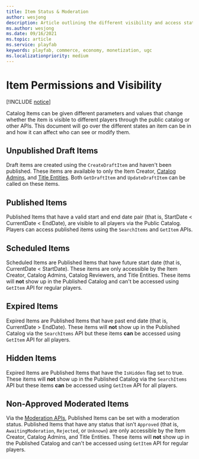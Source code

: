 ```yaml
---
title: Item Status & Moderation
author: wesjong
description: Article outlining the different visibility and access states an item can be in
ms.author: wesjong
ms.date: 09/16/2021
ms.topic: article
ms.service: playfab
keywords: playfab, commerce, economy, monetization, ugc
ms.localizationpriority: medium
---
```


# Item Permissions and Visibility

[!INCLUDE [notice](../../../includes/_economy-release.md)]

Catalog Items can be given different parameters and values that change whether the item is visible to different players through the public catalog or other APIs. This document will go over the different states an item can be in and how it can affect who can see or modify them.

## Unpublished Draft Items

Draft items are created using the `CreateDraftItem` and haven't been published. These items are available to only the Item Creator, [Catalog Admins](/gaming/playfab/features/economy-v2/settings/#catalog-admins), and [Title Entities](/gaming/playfab/features/data/entities/#title). Both `GetDraftItem` and `UpdateDraftItem` can be called on these items.

## Published Items

Published Items that have a valid start and end date pair (that is, StartDate < CurrentDate < EndDate), are visible to all players via the Public Catalog. Players can access published items using the `SearchItems` and `GetItem` APIs.

## Scheduled Items

Scheduled Items are Published Items that have future start date (that is, CurrentDate < StartDate). These items are only accessible by the Item Creator, Catalog Admins, Catalog Reviewers, and Title Entities. These items will **not** show up in the Published Catalog and can't be accessed using `GetItem` API for regular players.

## Expired Items

Expired Items are Published Items that have past end date (that is, CurrentDate > EndDate). These items will **not** show up in the Published Catalog via the `SearchItems` API but these items **can** be accessed using `GetItem` API for all players.

## Hidden Items

Expired Items are Published Items that have the `IsHidden` flag set to true. These items will **not** show up in the Published Catalog via the `SearchItems` API but these items **can** be accessed using `GetItem` API for all players.

## Non-Approved Moderated Items

Via the [Moderation APIs](/gaming/playfab/features/economy-v2/ugc/moderation), Published Items can be set with a moderation status. Published Items that have any status that isn't `Approved` (that is, `AwaitingModeration`, `Rejected`, or `Unknown`) are only accessible by the Item Creator, Catalog Admins, and Title Entities. These items will **not** show up in the Published Catalog and can't be accessed using `GetItem` API for regular players.

